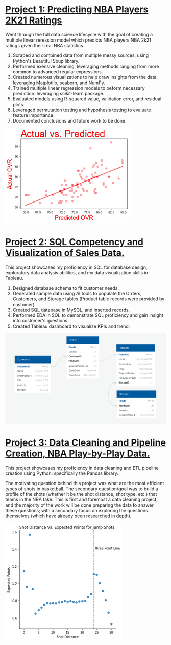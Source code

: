 # [Project 1: Predicting NBA Players 2K21 Ratings](https://github.com/Hustonb/Predicting-NBA-Players-2K21-Ratings)
Went through the full data science lifecycle with the goal of creating a multiple linear reression model which predicts NBA players NBA 2k21 ratings given their real NBA statistics. 
1. Scraped and combined data from multiple messy sources, using Python's Beautiful Soup library. 
2. Performed exensive cleaning, leveraging methods ranging from more common to advanced regular expressions.
3. Created numerous visualizations to help draw insights from the data, leveraging Matplotlib, seaborn, and NumPy.
4. Trained multiple linear regression models to peform necessary prediction: leveraging scikit-learn package.
5. Evaluated models using R-squared value, validation error, and residual plots.
6. Leveraged permutation testing and hypothesis testing to evaluate feature importance.
7. Documented conclusions and future work to be done. 

![](/Images/ActualVsPredicted.png)

# [Project 2: SQL Competency and Visualization of Sales Data.](https://github.com/Hustonb/SQL-Competency-and-Visualization-Sales-Data)
This project showcases my proficiency in SQL for database design, exploratory data analysis abilities, and my data visualization skills in Tableau.
1. Designed database schema to fit customer needs.
2. Generated sample data using AI tools to populate the Orders, Customers, and Storage tables (Product table records were provided by customer).
3. Created SQL database in MySQL, and inserted records.
4. Performed EDA in SQL to demonstrate SQL proficiency and gain insight into customer's questions.
5. Created Tableau dashboard to visualize KPIs and trend.
   
![](/Images/SalesDBSchema.png)

# [Project 3: Data Cleaning and Pipeline Creation, NBA Play-by-Play Data.](https://github.com/Hustonb/Data-Cleaning-and-Pipeline-Creation-NBA-Play-by-Play-Data)
This project showcases my proficiency in data cleaning and ETL pipeline creation using Python: specifically the Pandas library.

The motivating question behind this project was what are the most efficient types of shots in basketball. The secondary question/goal was to build a profile of the shots (whether it be the shot distance, shot type, etc.) that teams in the NBA take. This is first and foremost a data cleaning project, and the majority of the work will be done preparing the data to answer these questions; with a secondary focus on exploring the questions themselves (which have already been researched in depth).

![](/Images/expectedpointsjumpshots.png)

